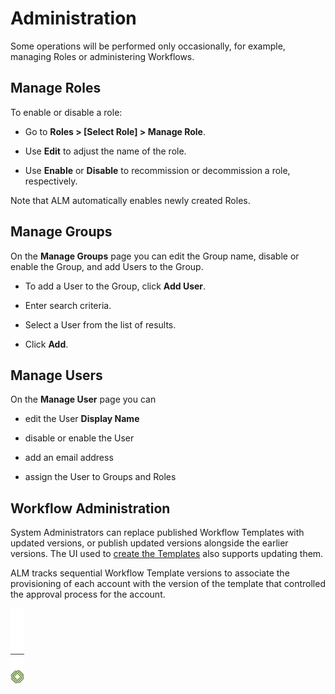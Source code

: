 ﻿[title]: # (Administration)
[tags]: # (Account Lifecycle Manager,ALM,)
[priority]: # (6000)

# Administration

Some operations will be performed only occasionally, for example, managing Roles or administering Workflows.

## Manage Roles

To enable or disable a role:

* Go to **Roles \> [Select Role] \> Manage Role**.

* Use **Edit** to adjust the name of the role.

* Use **Enable** or **Disable** to recommission or decommission a role, respectively.

Note that ALM automatically enables newly created Roles.

## Manage Groups

On the **Manage Groups** page you can edit the Group name, disable or enable the Group, and add Users to the Group.

* To add a User to the Group, click **Add User**.

* Enter search criteria.

* Select a User from the list of results.

* Click **Add**.

## Manage Users

On the **Manage User** page you can

* edit the User **Display Name**

* disable or enable the User

* add an email address

* assign the User to Groups and Roles

## Workflow Administration

System Administrators can replace published Workflow Templates with updated versions, or publish updated versions alongside the earlier versions. The UI used to [create the Templates](../5000-get-started/5190-build-workflows/) also supports updating them.

ALM tracks sequential Workflow Template versions to associate the provisioning of each account with the version of the template that controlled the approval process for the account.

![Article End](../alm-bug.png)

  

  
